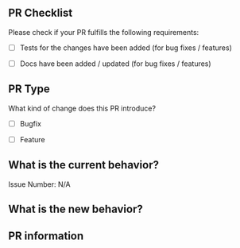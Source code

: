 ## PR Checklist
Please check if your PR fulfills the following requirements:

- [ ] Tests for the changes have been added (for bug fixes / features)
- [ ] Docs have been added / updated (for bug fixes / features)


## PR Type
What kind of change does this PR introduce?

<!-- Please check the one that applies to this PR using "x". -->

- [ ] Bugfix
- [ ] Feature


## What is the current behavior?
<!-- Please describe the current behavior that you are modifying, or link to a relevant issue. -->

Issue Number: N/A


## What is the new behavior?


## PR information

<!-- 무엇이 바뀌었는 지 적어주쇼  -->
